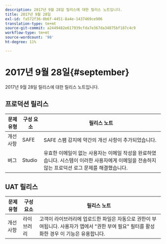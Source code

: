 ```yaml
---
description: 2017년 9월 28일 릴리스에 대한 릴리스 노트입니다.
title: 2017년 9월 28일
exl-id: fa572f36-0b6f-4451-8a4e-1437469ce906
translation-type: tm+mt
source-git-commit: a2449482e617939cfda7e367da34875bf187c4c9
workflow-type: tm+mt
source-wordcount: '98'
ht-degree: 11%

---
```


# 2017년 9월 28일{#september}

2017년 9월 28일 릴리스에 대한 릴리스 노트입니다.

## 프로덕션 릴리스

| **문제 유형** | **구성 요소** | **릴리스 노트** |
|---|---|---|
| 개선 사항 | SAFE | SAFE 스팸 감지에 약간의 개선 사항이 추가되었습니다. |
| 버그 | Studio | 유효한 이메일이 없는 사용자는 이메일 작성을 완료하였습니다. 시스템이 이러한 사용자에게 이메일을 전송하지 않는 프로덕션 로그 문제를 해결했습니다. |

## UAT 릴리스

| **문제 유형** | **구성 요소** | **릴리스 노트** |
|---|---|---|
| 개선 사항 | 라이브러리 | 고객이 라이브러리에 업로드한 파일은 자동으로 권한이 부여됩니다. 사용자가 앱에서 &quot;권한 부여 필요&quot; 필터를 활성화한 경우 이 기능은 유용합니다. |
